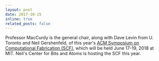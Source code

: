 ```yaml
---
layout: post
date: 2017-10-15
inline: true
related_posts: false
---
```


Professor MacCurdy is the general chair, along with Dave Levin from U. Toronto and Neil Gershenfeld, of this year's <a href = "https://scf.acm.org/2018">ACM Symposium on Computational Fabrication (SCF)</a>, which will be held June 17-19, 2018 at MIT. Neil's Center for Bits and Atoms is hosting the SCF this year.
